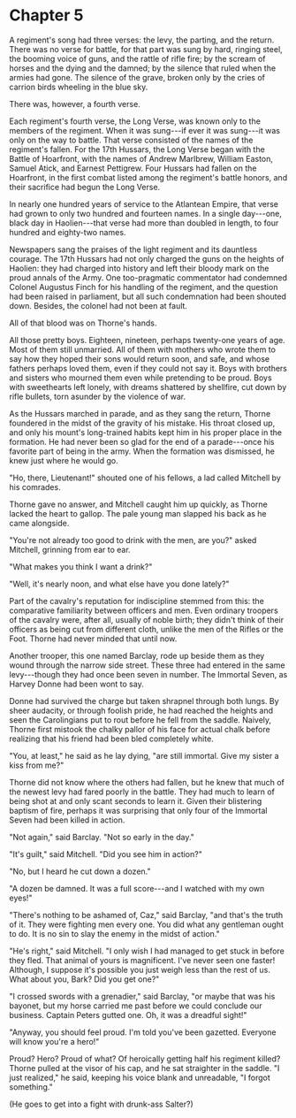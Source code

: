 # Chapter 5

A regiment's song had three verses: the levy, the parting, and the return. There was no verse for battle, for that part was sung by hard, ringing steel, the booming voice of guns, and the rattle of rifle fire; by the scream of horses and the dying and the damned; by the silence that ruled when the armies had gone. The silence of the grave, broken only by the cries of carrion birds wheeling in the blue sky.

There was, however, a fourth verse.

Each regiment's fourth verse, the Long Verse, was known only to the members of the regiment. When it was sung---if ever it was sung---it was only on the way to battle. That verse consisted of the names of the regiment's fallen. For the 17th Hussars, the Long Verse began with the Battle of Hoarfront, with the names of Andrew Marlbrew, William Easton, Samuel Atick, and Earnest Pettigrew. Four Hussars had fallen on the Hoarfront, in the first combat listed among the regiment's battle honors, and their sacrifice had begun the Long Verse.

In nearly one hundred years of service to the Atlantean Empire, that verse had grown to only two hundred and fourteen names. In a single day---one, black day in Haolien---that verse had more than doubled in length, to four hundred and eighty-two names.

Newspapers sang the praises of the light regiment and its dauntless courage. The 17th Hussars had not only charged the guns on the heights of Haolien: they had charged into history and left their bloody mark on the proud annals of the Army. One too-pragmatic commentator had condemned Colonel Augustus Finch for his handling of the regiment, and the question had been raised in parliament, but all such condemnation had been shouted down. Besides, the colonel had not been at fault.

All of that blood was on Thorne's hands.

All those pretty boys. Eighteen, nineteen, perhaps twenty-one years of age. Most of them still unmarried. All of them with mothers who wrote them to say how they hoped their sons would return soon, and safe, and whose fathers perhaps loved them, even if they could not say it. Boys with brothers and sisters who mourned them even while pretending to be proud. Boys with sweethearts left lonely, with dreams shattered by shellfire, cut down by rifle bullets, torn asunder by the violence of war.

As the Hussars marched in parade, and as they sang the return, Thorne foundered in the midst of the gravity of his mistake. His throat closed up, and only his mount's long-trained habits kept him in his proper place in the formation. He had never been so glad for the end of a parade---once his favorite part of being in the army. When the formation was dismissed, he knew just where he would go.

"Ho, there, Lieutenant!" shouted one of his fellows, a lad called Mitchell by his comrades.

Thorne gave no answer, and Mitchell caught him up quickly, as Thorne lacked the heart to gallop. The pale young man slapped his back as he came alongside.

"You're not already too good to drink with the men, are you?" asked Mitchell, grinning from ear to ear.

"What makes you think I want a drink?"

"Well, it's nearly noon, and what else have you done lately?"

Part of the cavalry's reputation for indiscipline stemmed from this: the comparative familiarity between officers and men. Even ordinary troopers of the cavalry were, after all, usually of noble birth; they didn't think of their officers as being cut from different cloth, unlike the men of the Rifles or the Foot. Thorne had never minded that until now.

Another trooper, this one named Barclay, rode up beside them as they wound through the narrow side street. These three had entered in the same levy---though they had once been seven in number. The Immortal Seven, as Harvey Donne had been wont to say.

Donne had survived the charge but taken shrapnel through both lungs. By sheer audacity, or through foolish pride, he had reached the heights and seen the Carolingians put to rout before he fell from the saddle. Naively, Thorne first mistook the chalky pallor of his face for actual chalk before realizing that his friend had been bled completely white.

"You, at least," he said as he lay dying, "are still immortal. Give my sister a kiss from me?"

Thorne did not know where the others had fallen, but he knew that much of the newest levy had fared poorly in the battle. They had much to learn of being shot at and only scant seconds to learn it. Given their blistering baptism of fire, perhaps it was surprising that only four of the Immortal Seven had been killed in action.

"Not again," said Barclay. "Not so early in the day."

"It's guilt," said Mitchell. "Did you see him in action?"

"No, but I heard he cut down a dozen."

"A dozen be damned. It was a full score---and I watched with my own eyes!"

"There's nothing to be ashamed of, Caz," said Barclay, "and that's the truth of it. They were fighting men every one. You did what any gentleman ought to do. It is no sin to slay the enemy in the midst of action."

"He's right," said Mitchell. "I only wish I had managed to get stuck in before they fled. That animal of yours is magnificent. I've never seen one faster! Although, I suppose it's possible you just weigh less than the rest of us. What about you, Bark? Did you get one?"

"I crossed swords with a grenadier," said Barclay, "or maybe that was his bayonet, but my horse carried me past before we could conclude our business. Captain Peters gutted one. Oh, it was a dreadful sight!"

"Anyway, you should feel proud. I'm told you've been gazetted. Everyone will know you're a hero!"

Proud? Hero? Proud of what? Of heroically getting half his regiment killed? Thorne pulled at the visor of his cap, and he sat straighter in the saddle. "I just realized," he said, keeping his voice blank and unreadable, "I forgot something."

(He goes to get into a fight with drunk-ass Salter?)
